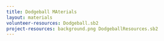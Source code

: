 ```yaml
---
title: Dodgeball MAterials
layout: materials
volunteer-resources: Dodgeball.sb2
project-resources: background.png DodgeballResources.sb2
---
```

